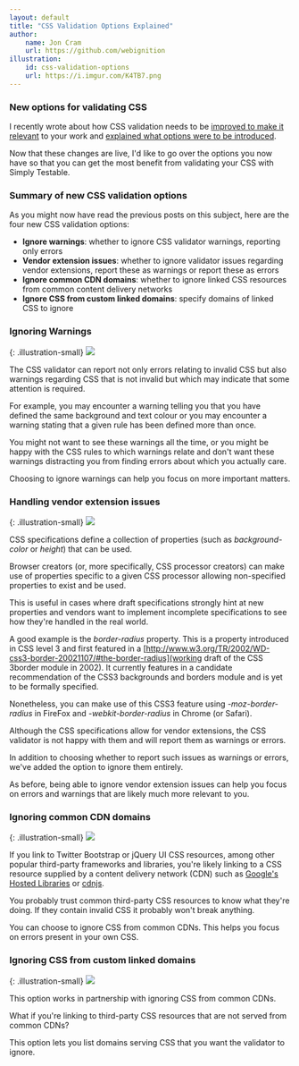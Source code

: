 ```yaml
---
layout: default
title: "CSS Validation Options Explained"
author:
    name: Jon Cram
    url: https://github.com/webignition
illustration:
    id: css-validation-options
    url: https://i.imgur.com/K4TB7.png
---
```


### New options for validating CSS

I recently wrote about how CSS validation needs to be
[improved to make it relevant](/improving-css-validation-the-need-for-control-over-css-validation/) 
to your work and [explained what options were to be introduced](/improving-css-validation-new-css-validation-option-choices/).

Now that these changes are live, I'd like to go over the options you now
have so that you can get the most benefit from validating your CSS
with Simply Testable.

### Summary of new CSS validation options

As you might now have read the previous posts on this subject, here are the
four new CSS validation options:

- **Ignore warnings**: whether to ignore CSS validator warnings, reporting only errors
- **Vendor extension issues**: whether to ignore validator issues regarding vendor extensions, report these as warnings or report these as errors
- **Ignore common CDN domains**: whether to ignore linked CSS resources from common content delivery networks
- **Ignore CSS from custom linked domains**: specify domains of linked CSS to ignore

### Ignoring Warnings

{: .illustration-small}
![](https://i.imgur.com/PhSZ3.png)

The CSS validator can report not only errors relating to invalid CSS but
also warnings regarding CSS that is not invalid but which may indicate
that some attention is required.

For example, you may encounter a warning telling you that you have
defined the same background and text colour or you may encounter a warning
stating that a given rule has been defined more than once.

You might not want to see these warnings all the time, or you might be
happy with the CSS rules to which warnings relate and don't want these
warnings distracting you from finding errors about which you actually care.

Choosing to ignore warnings can help you focus on more important matters.

### Handling vendor extension issues

{: .illustration-small}
![](https://i.imgur.com/sT6eS.png)

CSS specifications define a collection of properties (such as *background-color*
or *height*) that can be used.

Browser creators (or, more specifically, CSS processor creators) can make
use of properties specific to a given CSS processor allowing non-specified
properties to exist and be used.

This is useful in cases where draft specifications strongly hint at new
properties and vendors want to implement incomplete specifications to see
how they're handled in the real world.

A good example is the *border-radius* property. This is a property
introduced in CSS level 3 and first featured in a 
[http://www.w3.org/TR/2002/WD-css3-border-20021107/#the-border-radius](working draft of the CSS 3border module in 2002).
It currently features in a candidate recommendation of the CSS3 backgrounds and borders
module and is yet to be formally specified.

Nonetheless, you can make use of this CSS3 feature using *-moz-border-radius*
in FireFox and *-webkit-border-radius* in Chrome (or Safari).

Although the CSS specifications allow for vendor extensions, the CSS validator
is not happy with them and will report them as warnings or errors.

In addition to choosing whether to report such issues as warnings or errors,
we've added the option to ignore them entirely.

As before, being able to ignore vendor extension issues can help you focus
on errors and warnings that are likely much more relevant to you.

### Ignoring common CDN domains

{: .illustration-small}
![](https://i.imgur.com/5FpQq.png)

If you link to Twitter Bootstrap or jQuery UI CSS resources, among other
popular third-party frameworks and libraries, you're likely linking to a
CSS resource supplied by a content delivery network (CDN) such as
[Google's Hosted Libraries](https://developers.google.com/speed/libraries/) or
[cdnjs](http://cdnjs.com/).

You probably trust common third-party CSS resources to know what they're
doing. If they contain invalid CSS it probably won't break anything.

You can choose to ignore CSS from common CDNs. This helps you focus on
errors present in your own CSS.

### Ignoring CSS from custom linked domains

{: .illustration-small}
![](https://i.imgur.com/ETI9w.png)

This option works in partnership with ignoring CSS from common CDNs.

What if you're linking to third-party CSS resources that are not served
from common CDNs?

This option lets you list domains serving CSS that you want the validator
to ignore.
